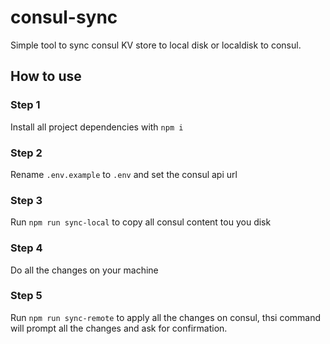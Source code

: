 # consul-sync

Simple tool to sync consul KV store to local disk or localdisk to consul.

## How to use

### Step 1
Install all project dependencies with `npm i`

### Step 2
Rename `.env.example` to `.env` and set the consul api url

### Step 3
Run `npm run sync-local` to copy all consul content tou you disk

### Step 4
Do all the changes on your machine


### Step 5
Run `npm run sync-remote` to apply all the changes on consul, thsi command will prompt all the changes and ask for confirmation. 
